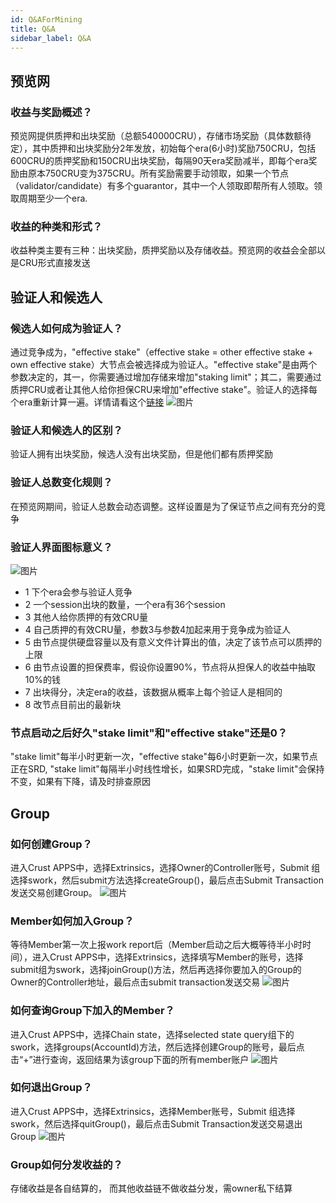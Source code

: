 ```yaml
---
id: Q&AForMining
title: Q&A
sidebar_label: Q&A
---
```


## 预览网

### 收益与奖励概述？
预览网提供质押和出块奖励（总额540000CRU），存储市场奖励（具体数额待定），其中质押和出块奖励分2年发放，初始每个era(6小时)奖励750CRU，包括600CRU的质押奖励和150CRU出块奖励，每隔90天era奖励减半，即每个era奖励由原本750CRU变为375CRU。所有奖励需要手动领取，如果一个节点（validator/candidate）有多个guarantor，其中一个人领取即帮所有人领取。领取周期至少一个era.

### 收益的种类和形式？

收益种类主要有三种：出块奖励，质押奖励以及存储收益。预览网的收益会全部以是CRU形式直接发送

## 验证人和候选人

### 候选人如何成为验证人？

通过竞争成为，"effective stake"（effective stake = other effective stake + own effective stake）大节点会被选择成为验证人。"effective stake"是由两个参数决定的，其一，你需要通过增加存储来增加"staking limit"；其二，需要通过质押CRU或者让其他人给你担保CRU来增加"effective stake"。验证人的选择每个era重新计算一遍。详情请看这个[链接](validatorGuidance.md)
![图片](assets/qa/be_validator.png)

### 验证人和候选人的区别？

验证人拥有出块奖励，候选人没有出块奖励，但是他们都有质押奖励

### 验证人总数变化规则？

在预览网期间，验证人总数会动态调整。这样设置是为了保证节点之间有充分的竞争

### 验证人界面图标意义？
![图片](assets/qa/app_validator_page.png)
- 1 下个era会参与验证人竞争
- 2 一个session出块的数量，一个era有36个session
- 3 其他人给你质押的有效CRU量
- 4 自己质押的有效CRU量，参数3与参数4加起来用于竞争成为验证人
- 5 由节点提供硬盘容量以及有意义文件计算出的值，决定了该节点可以质押的上限
- 6 由节点设置的担保费率，假设你设置90%，节点将从担保人的收益中抽取10%的钱
- 7 出块得分，决定era的收益，该数据从概率上每个验证人是相同的
- 8 改节点目前出的最新块

### 节点启动之后好久"stake limit"和"effective stake"还是0？
"stake limit"每半小时更新一次，"effective stake"每6小时更新一次，如果节点正在SRD, "stake limit"每隔半小时线性增长，如果SRD完成，"stake limit"会保持不变，如果有下降，请及时排查原因

## Group

### 如何创建Group？
进入Crust APPS中，选择Extrinsics，选择Owner的Controller账号，Submit 组选择swork，然后submit方法选择createGroup()，最后点击Submit Transaction发送交易创建Group。
![图片](assets/qa/create_group.png)

### Member如何加入Group？
等待Member第一次上报work report后（Member启动之后大概等待半小时时间），进入Crust APPS中，选择Extrinsics，选择填写Member的账号，选择submit组为swork，选择joinGroup()方法，然后再选择你要加入的Group的Owner的Controller地址，最后点击submit transaction发送交易
![图片](assets/qa/join_group.png)

### 如何查询Group下加入的Member？
进入Crust APPS中，选择Chain state，选择selected state query组下的
swork，选择groups(AccountId)方法，然后选择创建Group的账号，最后点击“+”进行查询，返回结果为该group下面的所有member账户
![图片](assets/qa/check_member.png)

### 如何退出Group？
进入Crust APPS中，选择Extrinsics，选择Member账号，Submit 组选择swork，然后选择quitGroup()，最后点击Submit Transaction发送交易退出Group
![图片](assets/qa/quit_group.png)

### Group如何分发收益的？
存储收益是各自结算的， 而其他收益链不做收益分发，需owner私下结算